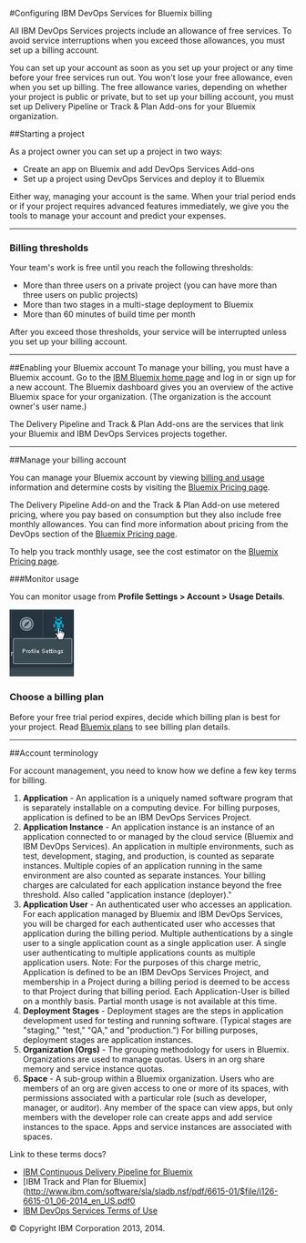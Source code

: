#Configuring IBM DevOps Services for Bluemix billing

All IBM DevOps Services projects include an allowance of free services. To avoid service interruptions when you exceed those allowances, you must set up a billing account. 

You can set up your account as soon as you set up your project or any time before your free services run out. You won't lose your free allowance, even when you set up billing. The free allowance varies, depending on whether your project is public or private, but to set up your billing account, you must set up Delivery Pipeline or Track & Plan Add-ons for your Bluemix organization.

##Starting a project

As a project owner you can set up a project in two ways:
* Create an app on Bluemix and add DevOps Services Add-ons
* Set up a project using DevOps Services and deploy it to Bluemix

Either way, managing your account is the same. When your trial period ends or if your project requires advanced features immediately, we give you the tools to manage your account and predict your expenses.

---

### Billing thresholds
<add table>

Your team's work is free until you reach the following thresholds:
* More than three users on a private project (you can have more than three users on public projects)
* More than two stages in a multi-stage deployment to Bluemix
* More than 60 minutes of build time per month

After you exceed those thresholds, your service will be interrupted unless you set up your billing account.

---
##Enabling your Bluemix account
To manage your billing, you must have a Bluemix account. Go to the [IBM Bluemix home page](https://bluemix.net/) and log in or sign up for a new account. The Bluemix dashboard gives you an overview of the active Bluemix space for your organization. (The organization is the account owner's user name.)


The Delivery Pipeline and Track & Plan Add-ons are the services that link your Bluemix and IBM DevOps Services projects together.

---
##Manage your billing account

You can manage your Bluemix account by viewing [billing and usage](https://www.ng.bluemix.net/docs/#acctmgmt/index-gentopic1.html#bil_usage) information and determine costs by visiting the [Bluemix Pricing page](https://bluemix.net/#/pricing).

The Delivery Pipeline Add-on and the Track & Plan Add-on
use metered pricing, where you pay based on consumption but they also include free
monthly allowances. You can find more information about pricing from the DevOps section of the 
[Bluemix Pricing page](https://bluemix.net/#/pricing).

To help you track monthly usage, see the cost estimator on the [Bluemix Pricing page](https://bluemix.net/#/pricing).

###Monitor usage 

You can monitor usage from **Profile Settings > Account > Usage Details**.

![Bluemix profile settings](images/bm-profilesettings.png)

### Choose a billing plan

Before your free trial period expires, decide which billing plan 
is best for your project. Read [Bluemix plans](https://www.ng.bluemix.net/docs/#acctmgmt/billing.html#bil_plan)
to see billing plan details.


---
##Account terminology

For account management, you need to know how we define a few key terms for billing. 
1. **Application** - An application is a uniquely named software program that is separately installable on 
a computing device. For billing purposes, application is defined to be an IBM DevOps Services 
Project.
2. **Application Instance** - An application instance is an instance of an application connected to or managed 
by the cloud service (Bluemix and IBM DevOps Services). An application in multiple environments, such as test, development, staging, and 
production, is counted as separate instances. Multiple copies of an application running in the same 
environment are also counted as separate instances. Your billing charges are calculated for each application instance beyond the free threshold. Also called "application instance (deployer)." 
3. **Application User** -  An authenticated user who accesses an application. For each application managed by Bluemix and IBM DevOps Services, you will be charged for each 
authenticated user who accesses that application during the billing period. Multiple authentications by a 
single user to a single application count as a single application user. A single user authenticating to 
multiple applications counts as multiple application users. 
Note: For the purposes of this charge metric, Application is defined to be an IBM DevOps Services 
Project, and membership in a Project during a billing period is deemed to be access to that Project during 
that billing period. Each Application-User is billed on a monthly basis. Partial month usage is not available at this time. 
4. **Deployment Stages** - Deployment stages are the steps in application development used for testing and running software. (Typical stages are "staging," "test," "QA," and "production.") For billing purposes, deployment stages are application instances.
5. **Organization (Orgs)** - The grouping methodology for users in Bluemix. Organizations are used to manage quotas. Users in an org share memory and service instance quotas. 
6. **Space** - A sub-group within a Bluemix organization. Users who are members of an org are given access to one or more of its spaces, with permissions associated with a particular role (such as developer, manager, or auditor). Any member of the space can view apps, but only members with the developer role can create apps and add service instances to the space. Apps and service instances are associated with spaces. 

Link to these terms docs? 
* [IBM Continuous Delivery Pipeline for Bluemix](http://www.ibm.com/software/sla/sladb.nsf/pdf/6616-01/$file/i126-6616-01_06-2014_en_US.pdf)
* [IBM Track and Plan for Bluemix] (http://www.ibm.com/software/sla/sladb.nsf/pdf/6615-01/$file/i126-6615-01_06-2014_en_US.pdf0
* [IBM DevOps Services Terms of Use](https://hub.jazz.net/terms)



&copy; Copyright IBM Corporation 2013, 2014.
